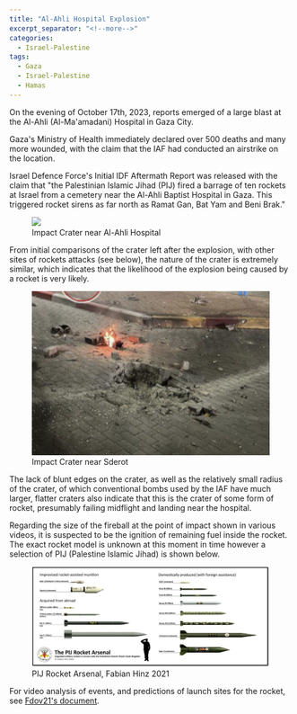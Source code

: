 ```yaml
---
title: "Al-Ahli Hospital Explosion"
excerpt_separator: "<!--more-->"
categories:
  - Israel-Palestine
tags:
  - Gaza
  - Israel-Palestine
  - Hamas
---
```


On the evening of October 17th, 2023, reports emerged of a large blast at the Al-Ahli (Al-Ma'amadani) Hospital in Gaza City.

Gaza's Ministry of Health immediately declared over 500 deaths and many more wounded, with the claim that the IAF had conducted an airstrike on the location.

Israel Defence Force's Initial IDF Aftermath Report was released with the claim that "the Palestinian Islamic Jihad (PIJ) fired a barrage of ten rockets at Israel from a cemetery near the Al-Ahli Baptist Hospital in Gaza. This triggered rocket sirens as far north as Ramat Gan, Bat Yam and Beni Brak."

<figure>
    <a href="/assets/images/hospital-crater.png"><img src="/assets/images/hospital-crater.png"></a>
    <figcaption>Impact Crater near Al-Ahli Hospital</figcaption>
</figure>

From initial comparisons of the crater left after the explosion, with other sites of rockets attacks (see below), the nature of the crater is extremely similar, which indicates that the likelihood of the explosion being caused by a rocket is very likely.

<figure>
    <a href="/assets/images/comparison-crater.png"><img src="/assets/images/comparison-crater.png"></a>
    <figcaption>Impact Crater near Sderot</figcaption>
</figure>

The lack of blunt edges on the crater, as well as the relatively small radius of the crater, of which conventional bombs used by the IAF have much larger, flatter craters also indicate that this is the crater of some form of rocket, presumably failing midflight and landing near the hospital.

Regarding the size of the fireball at the point of impact shown in various videos, it is suspected to be the ignition of remaining fuel inside the rocket. The exact rocket model is unknown at this moment in time however a selection of PIJ (Palestine Islamic Jihad) is shown below.

<figure>
    <a href="/assets/images/PIJ_Rocket_Arsenal.jpg"><img src="/assets/images/PIJ_Rocket_Arsenal.jpg"></a>
    <figcaption>PIJ Rocket Arsenal, Fabian Hinz 2021</figcaption>
</figure>


For video analysis of events, and predictions of launch sites for the rocket, see <a href="https://docs.google.com/document/u/1/d/e/2PACX-1vSNFt-WFpCYTJtubekgIl6zL-SVQcmtRN_1_Rn914jAgpS1RHtoDOFkJN4SBa8MJG7yIOP_KXp0Xq9Y/pub">Fdov21's document</a>.

